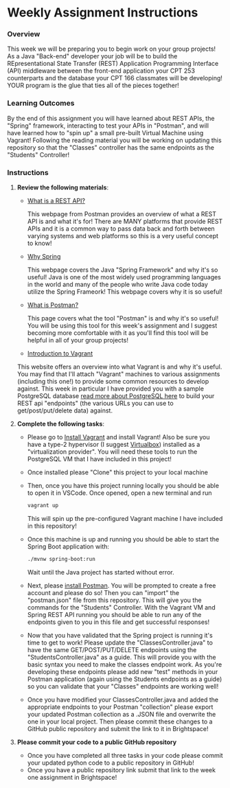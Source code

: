 # Weekly Assignment Instructions


### Overview

This week we will be preparing you to begin work on your group projects!  As a Java "Back-end" developer your job will be to build the REpresentational State Transfer (REST) Application Programming Interface (API) middleware between the front-end application your CPT 253 counterparts and the database your CPT 166 classmates will be developing!  YOUR program is the glue that ties all of the pieces together!

### Learning Outcomes

By the end of this assignment you will have learned about REST APIs, the "Spring" framework, interacting to test your APIs in "Postman", and will have learned how to "spin up" a small pre-built Virtual Machine using Vagrant!  Following the reading material you will be working on updating this repository so that the "Classes" controller has the same endpoints as the "Students" Controller!  

### Instructions
1. **Review the following materials**:

   - [What is a REST API?](https://blog.postman.com/rest-api-examples/)
  
     This webpage from Postman provides an overview of what a REST API is and what it's for!  There are MANY platforms that provide REST APIs and it is a common way to pass data back and forth between varying systems and web platforms so this is a very useful concept to know!


   - [Why Spring](https://spring.io/why-spring)
  
     This webpage covers the Java "Spring Framework" and why it's so useful!  Java is one of the most widely used programming languages in the world and many of the people who write Java code today utilize the Spring Frameork!  This webpage covers why it is so useful!


   - [What is Postman?](https://www.postman.com/product/what-is-postman/)
  
     This page covers what the tool "Postman" is and why it's so useful!  You will be using this tool for this week's assignment and I suggest becoming more comfortable with it as you'll find this tool will be helpful in all of your group projects!


   - [Introduction to Vagrant](https://developer.hashicorp.com/vagrant/intro)
  
    This website offers an overview into what Vagrant is and why it's useful.  You may find that I'll attach "Vagrant" machines to various assignments (including this one!) to provide some common resources to develop against.  This week in particular I have provided you with a sample PostgreSQL database [read more about PostgreSQL here](https://www.geeksforgeeks.org/what-is-postgresql-introduction/) to build your REST api "endpoints" (the various URLs you can use to get/post/put/delete data) against.  



2. **Complete the following tasks**:

   - Please go to [Install Vagrant](https://developer.hashicorp.com/vagrant/install) and install Vagrant!  Also be sure you have a type-2 hypervisor (I suggest [Virtualbox](https://www.virtualbox.org)) installed as a "virtualization provider".  You will need these tools to run the PostgreSQL VM that I have included in this project!
  
   - Once installed please "Clone" this project to your local machine
  
   - Then, once you have this project running locally you should be able to open it in VSCode.  Once opened, open a new terminal and run

     ```bash
     vagrant up
     ```
     This will spin up the pre-configured Vagrant machine I have included in this repository!

   - Once this machine is up and running you should be able to start the Spring Boot application with:
  
     ```bash
     ./mvnw spring-boot:run
     ```

     Wait until the Java project has started without error.
     
   - Next, please [install Postman](https://www.postman.com/downloads/).  You will be prompted to create a free account and please do so!  Then you can "import" the "postman.json" file from this repository. This will give you the commands for the "Students" Controller.  With the Vagrant VM and Spring REST API running you should be able to run any of the endpoints given to you in this file and get successful responses!
  
   - Now that you have validated that the Spring project is running it's time to get to work!  Please update the "ClassesController.java" to have the same GET/POST/PUT/DELETE endpoints using the "StudentsController.java" as a guide.  This will provide you with the basic syntax you need to make the classes endpoint work. As you're developing these endpoints please add new "test" methods in your Postman application (again using the Students endpoints as a guide) so you can validate that your "Classes" endpoints are working well! 
  
   - Once you have modified your ClassesController.java and added the appropriate endpoints to your Postman "collection" please export your updated Postman collection as a .JSON file and overwrite the one in your local project.  Then please commit these changes to a GitHub public repository and submit the link to it in Brightspace!  


   
3. **Please commit your code to a public GitHub repository**
    - Once you have completed all three tasks in your code please commit your updated python code to a public repository in GitHub!
    - Once you have a public repository link submit that link to the week one assignment in Brightspace!
